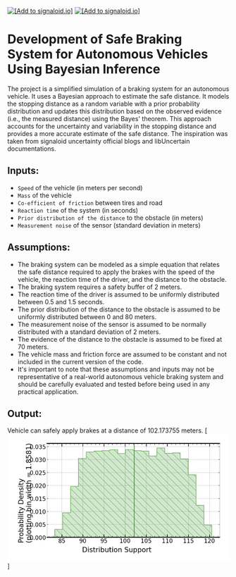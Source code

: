 [<img src="https://assets.signaloid.io/add-to-signaloid-cloud-logo-dark-v6.png#gh-dark-mode-only" alt="[Add to signaloid.io]" height="30">](https://signaloid.io/repositories?connect=https://github.com/mfahadm8/Signaloid-Demo-AutonomousVehicle-SafeBrakingSystem#gh-dark-mode-only)
[<img src="https://assets.signaloid.io/add-to-signaloid-cloud-logo-light-v6.png#gh-light-mode-only" alt="[Add to signaloid.io]" height="30">](https://signaloid.io/repositories?connect=https://github.com/mfahadm8/Signaloid-Demo-AutonomousVehicle-SafeBrakingSystem#gh-light-mode-only)

# Development of Safe Braking System for Autonomous Vehicles Using Bayesian Inference
The project is a simplified simulation of a braking system for an autonomous vehicle. It uses a Bayesian approach to estimate the safe distance. It models the stopping distance as a random variable with a prior probability distribution and updates this distribution based on the observed evidence (i.e., the measured distance) using the Bayes' theorem. This approach accounts for the uncertainty and variability in the stopping distance and provides a more accurate estimate of the safe distance. The inspiration was taken from signaloid uncertainty official blogs and libUncertain documentations.


## Inputs:
- `Speed` of the vehicle (in meters per second)
- `Mass` of the vehicle
- `Co-efficient of friction` between tires and road
- `Reaction time` of the system (in seconds)
- `Prior distribution of the distance` to the obstacle (in meters)
- `Measurement noise` of the sensor (standard deviation in meters)

## Assumptions:

- The braking system can be modeled as a simple equation that relates the safe distance required to apply the brakes with the speed of the vehicle, the reaction time of the driver, and the distance to the obstacle.
- The braking system requires a safety buffer of 2 meters.
- The reaction time of the driver is assumed to be uniformly distributed between 0.5 and 1.5 seconds.
- The prior distribution of the distance to the obstacle is assumed to be uniformly distributed between 0 and 80 meters.
- The measurement noise of the sensor is assumed to be normally distributed with a standard deviation of 2 meters.
- The evidence of the distance to the obstacle is assumed to be fixed at 70 meters.
- The vehicle mass and friction force are assumed to be constant and not included in the current version of the code.
- It's important to note that these assumptions and inputs may not be representative of a real-world autonomous vehicle braking system and should be carefully evaluated and tested before being used in any practical application.


## Output:
Vehicle can safely apply brakes at a distance of 102.173755 meters.
[<img src="./image.png" alt="Distribution Support Outpu Chart ">]



